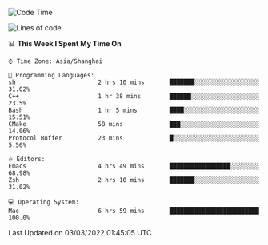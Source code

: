 <!--START_SECTION:waka-->
![Code Time](http://img.shields.io/badge/Code%20Time-633%20hrs%2013%20mins-blue)

![Lines of code](https://img.shields.io/badge/From%20Hello%20World%20I%27ve%20Written-22%20Thousand%20lines%20of%20code-blue)

📊 **This Week I Spent My Time On** 

```text
⌚︎ Time Zone: Asia/Shanghai

💬 Programming Languages: 
sh                       2 hrs 10 mins       ███████░░░░░░░░░░░░░░░░░░   31.02% 
C++                      1 hr 38 mins        ██████░░░░░░░░░░░░░░░░░░░   23.5% 
Bash                     1 hr 5 mins         ████░░░░░░░░░░░░░░░░░░░░░   15.51% 
CMake                    58 mins             ███░░░░░░░░░░░░░░░░░░░░░░   14.06% 
Protocol Buffer          23 mins             █░░░░░░░░░░░░░░░░░░░░░░░░   5.56%

🔥 Editors: 
Emacs                    4 hrs 49 mins       █████████████████░░░░░░░░   68.98% 
Zsh                      2 hrs 10 mins       ███████░░░░░░░░░░░░░░░░░░   31.02%

💻 Operating System: 
Mac                      6 hrs 59 mins       █████████████████████████   100.0%

```


 Last Updated on 03/03/2022 01:45:05 UTC
<!--END_SECTION:waka-->
